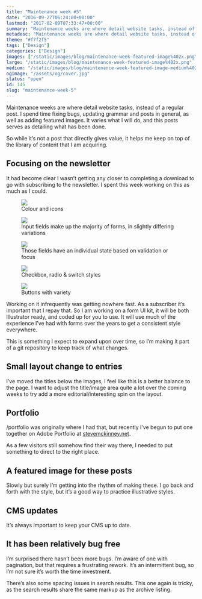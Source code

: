 ```yaml
---
title: "Maintenance week #5"
date: "2016-09-27T06:24:00+00:00"
lastmod: "2017-02-09T07:33:47+00:00"
summary: "Maintenance weeks are where detail website tasks, instead of a regular post. I spend time fixing bugs, updating grammar and posts in general, as well as adding featured images. It varies what I will do, and this posts serves as detailing what has been done."
metadesc: "Maintenance weeks are where detail website tasks, instead of a regular post. I spend time fixing bugs, updating grammar and posts in general."
theme: "#f7f2f5"
tags: ["Design"]
categories: ["Design"]
images: ["/static/images/blog/maintenance-week-featured-image%402x.png"]
large: "/static/images/blog/maintenance-week-featured-image%402x.png"
medium: "/static/images/blog/maintenance-week-featured-image-medium%402x.png"
ogImage: "/assets/og/cover.jpg"
status: "open"
id: 145
slug: "maintenance-week-5"
---
```


Maintenance weeks are where detail website tasks, instead of a regular post. I spend time fixing bugs, updating grammar and posts in general, as well as adding featured images. It varies what I will do, and this posts serves as detailing what has been done.

So while it’s not a post that directly gives value, it helps me keep on top of the library of content that I am acquiring.

## Focusing on the newsletter
It had become clear I wasn’t getting any closer to completing a download to go with subscribing to the newsletter. I spent this week working on this as much as I could.

<figure><Image src="/static/images/blog/maintenance-week-color.png" width={738} height={492} /><figcaption>Colour and icons</figcaption></figure>
<figure><Image src="/static/images/blog/maintenance-week-breakdown.png" width={738} height={492} /><figcaption>Input fields make up the majority of forms, in slightly differing variations</figcaption></figure>
<figure><Image src="/static/images/blog/maintenance-week-state.png" width={738} height={492} /><figcaption>Those fields have an individual state based on validation or focus</figcaption></figure>
<figure><Image src="/static/images/blog/maintenance-week-checkbox.png" width={738} height={492} /><figcaption>Checkbox, radio & switch styles</figcaption></figure>
<figure><Image src="/static/images/blog/maintenance-week-button.png" width={738} height={492} /><figcaption>Buttons with variety</figcaption></figure>

Working on it infrequently was getting nowhere fast. As a subscriber it’s important that I repay that. So I am working on a form UI kit, it will be both Illustrator ready, and coded up for you to use. It will use much of the experience I’ve had with forms over the years to get a consistent style everywhere.

This is something I expect to expand upon over time, so I’m making it part of a git repository to keep track of what changes. 

## Small layout change to entries
I’ve moved the titles below the images, I feel like this is a better balance to the page. I want to adjust the title/image area quite a lot over the coming weeks to try add a more editorial/interesting spin on the layout.

## Portfolio
/portfolio was originally where I had that, but recently I’ve begun to put one together on Adobe Portfolio at [stevemckinney.net](http://stevemckinney.net).

As a few visitors still somehow find their way there, I needed to put something to direct to the right place.

## A featured image for these posts
Slowly but surely I’m getting into the rhythm of making these. I go back and forth with the style, but it’s a good way to practice illustrative styles.

## CMS updates
It’s always important to keep your CMS up to date.

## It has been relatively bug free
I’m surprised there hasn’t been more bugs. I’m aware of one with pagination, but that requires a frustrating rework. It’s an intermittent bug, so I’m not sure it’s worth the time investment.

There’s also some spacing issues in search results. This one again is tricky, as the search results share the same markup as the archive listing.